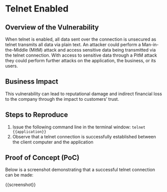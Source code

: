 # Telnet Enabled

## Overview of the Vulnerability

When telnet is enabled, all data sent over the connection is unsecured as telnet transmits all data via plain text. An attacker could perform a Man-in-the-Middle (MitM) attack and access sensitive data being transmitted via the telnet connection. With access to sensitive data through a PitM attack they could perform further attacks on the application, the business, or its users.
  
## Business Impact

This vulnerability can lead to reputational damage and indirect financial loss to the company through the impact to customers’ trust.

## Steps to Reproduce

1. Issue the following command line in the terminal window: `telnet {{application}}`
1. Observe that a telnet connection is successfully established between the client computer and the application

## Proof of Concept (PoC)

Below is a screenshot demonstrating that a successful telnet connection can be made:

{{screenshot}}
